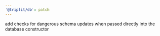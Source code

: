 ```yaml
---
'@triplit/db': patch
---
```


add checks for dangerous schema updates when passed directly into the database constructor
